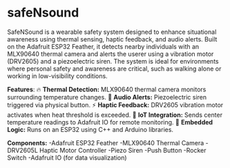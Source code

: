 # safeNsound

SafeNSound is a wearable safety system designed to enhance situational awareness using thermal sensing, haptic feedback, and audio alerts. Built on the Adafruit ESP32 Feather, it detects nearby individuals with an MLX90640 thermal camera and alerts the userer using a vibration motor (DRV2605) and a piezoelectric siren. The system is ideal for environments where personal safety and awareness are critical, such as walking alone or working in low-visibility conditions.

**Features**:
🔥 **Thermal Detection:** MLX90640 thermal camera monitors surrounding temperature changes.
🛑 **Audio Alerts:** Piezoelectric siren triggered via physical button.
⚡ **Haptic Feedback:** DRV2605 vibration motor activates when heat threshold is exceeded.
📡 **IoT Integration:** Sends center temperature readings to Adafruit IO for remote monitoring.
🧠 **Embedded Logic:** Runs on an ESP32 using C++ and Arduino libraries.

**Components:**
-Adafruit ESP32 Feather
-MLX90640 Thermal Camera
-DRV2605L Haptic Motor Controller
-Piezo Siren
-Push Button
-Rocker Switch
-Adafruit IO (for data visualization)

